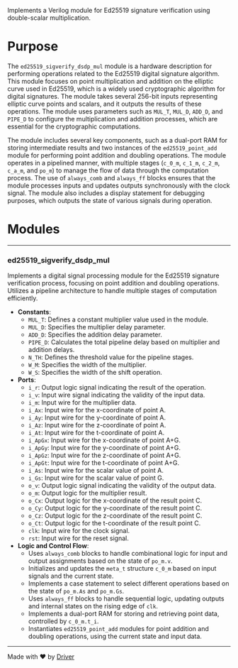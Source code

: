 <!--------------------------------------------------------------------------------->
<!-- IMPORTANT: This file is auto-generated by Driver (https://driver.ai). -------->
<!-- Manual edits may be overwritten on future commits. --------------------------->
<!--------------------------------------------------------------------------------->

Implements a Verilog module for Ed25519 signature verification using double-scalar multiplication.

# Purpose
The `ed25519_sigverify_dsdp_mul` module is a hardware description for performing operations related to the Ed25519 digital signature algorithm. This module focuses on point multiplication and addition on the elliptic curve used in Ed25519, which is a widely used cryptographic algorithm for digital signatures. The module takes several 256-bit inputs representing elliptic curve points and scalars, and it outputs the results of these operations. The module uses parameters such as `MUL_T`, `MUL_D`, `ADD_D`, and `PIPE_D` to configure the multiplication and addition processes, which are essential for the cryptographic computations.

The module includes several key components, such as a dual-port RAM for storing intermediate results and two instances of the `ed25519_point_add` module for performing point addition and doubling operations. The module operates in a pipelined manner, with multiple stages (`c_0_m`, `c_1_m`, `c_2_m`, `c_a_m`, and `po_m`) to manage the flow of data through the computation process. The use of `always_comb` and `always_ff` blocks ensures that the module processes inputs and updates outputs synchronously with the clock signal. The module also includes a display statement for debugging purposes, which outputs the state of various signals during operation.
# Modules

---
### ed25519\_sigverify\_dsdp\_mul
Implements a digital signal processing module for the Ed25519 signature verification process, focusing on point addition and doubling operations. Utilizes a pipeline architecture to handle multiple stages of computation efficiently.
- **Constants**:
    - ``MUL_T``: Defines a constant multiplier value used in the module.
    - ``MUL_D``: Specifies the multiplier delay parameter.
    - ``ADD_D``: Specifies the addition delay parameter.
    - ``PIPE_D``: Calculates the total pipeline delay based on multiplier and addition delays.
    - ``N_TH``: Defines the threshold value for the pipeline stages.
    - ``W_M``: Specifies the width of the multiplier.
    - ``W_S``: Specifies the width of the shift operation.
- **Ports**:
    - ``i_r``: Output logic signal indicating the result of the operation.
    - ``i_v``: Input wire signal indicating the validity of the input data.
    - ``i_m``: Input wire for the multiplier data.
    - ``i_Ax``: Input wire for the x-coordinate of point A.
    - ``i_Ay``: Input wire for the y-coordinate of point A.
    - ``i_Az``: Input wire for the z-coordinate of point A.
    - ``i_At``: Input wire for the t-coordinate of point A.
    - ``i_ApGx``: Input wire for the x-coordinate of point A+G.
    - ``i_ApGy``: Input wire for the y-coordinate of point A+G.
    - ``i_ApGz``: Input wire for the z-coordinate of point A+G.
    - ``i_ApGt``: Input wire for the t-coordinate of point A+G.
    - ``i_As``: Input wire for the scalar value of point A.
    - ``i_Gs``: Input wire for the scalar value of point G.
    - ``o_v``: Output logic signal indicating the validity of the output data.
    - ``o_m``: Output logic for the multiplier result.
    - ``o_Cx``: Output logic for the x-coordinate of the result point C.
    - ``o_Cy``: Output logic for the y-coordinate of the result point C.
    - ``o_Cz``: Output logic for the z-coordinate of the result point C.
    - ``o_Ct``: Output logic for the t-coordinate of the result point C.
    - ``clk``: Input wire for the clock signal.
    - ``rst``: Input wire for the reset signal.
- **Logic and Control Flow**:
    - Uses `always_comb` blocks to handle combinational logic for input and output assignments based on the state of `po_m.v`.
    - Initializes and updates the `meta_t` structure `c_0_m` based on input signals and the current state.
    - Implements a case statement to select different operations based on the state of `po_m.As` and `po_m.Gs`.
    - Uses `always_ff` blocks to handle sequential logic, updating outputs and internal states on the rising edge of `clk`.
    - Implements a dual-port RAM for storing and retrieving point data, controlled by `c_0_m.t_i`.
    - Instantiates `ed25519_point_add` modules for point addition and doubling operations, using the current state and input data.



---
Made with ❤️ by [Driver](https://www.driver.ai/)